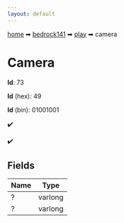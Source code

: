 ```yaml
---
layout: default
---
```


[home](/) ➡ [bedrock141](/protocol/bedrock141) ➡ [play](/protocol/bedrock141/play) ➡ camera

# Camera

**Id**: 73

**Id** (hex): 49

**Id** (bin): 01001001

✔️

✔️

## Fields

Name | Type
---|---
? | varlong
? | varlong

